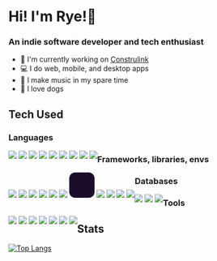 # Hi! I'm Rye!👋

### An indie software developer and tech enthusiast

- 🔭 I'm currently working on [Construlink](https://github.com/nobrelli/construlink)
- 💻 I do web, mobile, and desktop apps
- 🎵 I make music in my spare time
- 🐶 I love dogs

## Tech Used

### Languages
<div style="float: left;">
  <img src="https://github.com/onemarc/tech-icons/blob/main/icons/html.svg" width="50" />
  <img src="https://github.com/onemarc/tech-icons/blob/main/icons/css.svg" width="50" />
  <img src="https://github.com/onemarc/tech-icons/blob/main/icons/javascript.svg" width="50" />
  <img src="https://github.com/onemarc/tech-icons/blob/main/icons/typescript.svg" width="50" />
  <img src="https://github.com/onemarc/tech-icons/blob/main/icons/python-dark.svg" width="50" />
  <img src="https://github.com/onemarc/tech-icons/blob/main/icons/cs-dark.svg" width="50" />
  <img src="https://github.com/onemarc/tech-icons/blob/main/icons/cpp-light.svg" width="50" />
  <img src="https://github.com/onemarc/tech-icons/blob/main/icons/java-dark.svg" width="50" />
  <img src="https://github.com/onemarc/tech-icons/blob/main/icons/php.svg" width="50" />
</div>

### Frameworks, libraries, envs
<div style="float: left;">
  <img src="https://github.com/onemarc/tech-icons/blob/main/icons/react-dark.svg" width="50" />
  <img src="https://github.com/expo/expo/blob/b3aeeeac3fc5d19bd716b6fe94d16984383c2c09/.github/resources/banner.png" width="50" />
  <img src="https://github.com/onemarc/tech-icons/blob/main/icons/svelte-dark.svg" width="50" />
  <img src="https://github.com/onemarc/tech-icons/blob/main/icons/solidjs.svg" width="50" />
  <img src="https://github.com/onemarc/tech-icons/blob/main/icons/bootstrap-dark.svg" width="50" />
  <img src="https://github.com/onemarc/tech-icons/blob/main/icons/tailwindcss-dark.svg" width="50" />
  <img src="https://github.com/onemarc/tech-icons/blob/main/icons/vitejs.svg" width="50" />
  <img src="https://www.electronjs.org/assets/img/logo.svg" width="50" />
  <img src="https://github.com/onemarc/tech-icons/blob/main/icons/nodejs.svg" width="50" />
  <img src="https://github.com/onemarc/tech-icons/blob/main/icons/flask-dark.svg" width="50" />
  <img src="https://github.com/onemarc/tech-icons/blob/main/icons/django.svg" width="50" />
</div>

### Databases
<div style="float: left;">
  <img src="https://github.com/onemarc/tech-icons/blob/main/icons/mysql-dark.svg" width="50" />
  <img src="https://github.com/onemarc/tech-icons/blob/main/icons/postgressql-dark.svg" width="50" />
  <img src="https://github.com/onemarc/tech-icons/blob/main/icons/sqllite.svg" width="50" />
</div>

### Tools
<div style="float: left;">
  <img src="https://github.com/onemarc/tech-icons/blob/main/icons/git.svg" width="50" />
  <img src="https://github.com/onemarc/tech-icons/blob/main/icons/github-dark.svg" width="50" />
  <img src="https://github.com/onemarc/tech-icons/blob/main/icons/docker-dark.svg" width="50" />
  <img src="https://github.com/onemarc/tech-icons/blob/main/icons/firebase-light.svg" width="50" />
  <img src="https://appwrite.io/assets/logomark/logo.svg" width="50" />
  <img src="https://github.com/onemarc/tech-icons/blob/main/icons/nginx-dark.svg" width="50" />
  <img src="https://github.com/onemarc/tech-icons/blob/main/icons/figma-dark.svg" width="50" />
</div>

## Stats

[![Top Langs](https://github-readme-stats.vercel.app/api/top-langs/?username=nobrelli&layout=donut)](https://github.com/anuraghazra/github-readme-stats)
